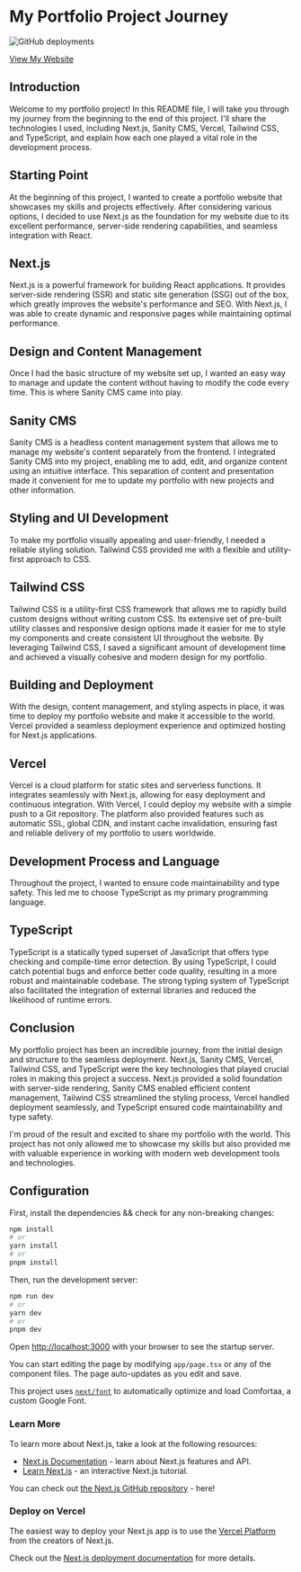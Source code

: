 # My Portfolio Project Journey

![GitHub deployments](https://img.shields.io/github/deployments/Antonio-Paturzo/my-next-portfolio-app/production?label=Deploy%20Status&logo=Vercel&style=plastic) 

[View My Website](https://www.antoniopaturzo.me)

## Introduction

Welcome to my portfolio project! In this README file, I will take you through my journey from the beginning to the end of this project. I'll share the technologies I used, including Next.js, Sanity CMS, Vercel, Tailwind CSS, and TypeScript, and explain how each one played a vital role in the development process.

## Starting Point

At the beginning of this project, I wanted to create a portfolio website that showcases my skills and projects effectively. After considering various options, I decided to use Next.js as the foundation for my website due to its excellent performance, server-side rendering capabilities, and seamless integration with React.

## Next.js

Next.js is a powerful framework for building React applications. It provides server-side rendering (SSR) and static site generation (SSG) out of the box, which greatly improves the website's performance and SEO. With Next.js, I was able to create dynamic and responsive pages while maintaining optimal performance.

## Design and Content Management

Once I had the basic structure of my website set up, I wanted an easy way to manage and update the content without having to modify the code every time. This is where Sanity CMS came into play.

## Sanity CMS

Sanity CMS is a headless content management system that allows me to manage my website's content separately from the frontend. I integrated Sanity CMS into my project, enabling me to add, edit, and organize content using an intuitive interface. This separation of content and presentation made it convenient for me to update my portfolio with new projects and other information.

## Styling and UI Development

To make my portfolio visually appealing and user-friendly, I needed a reliable styling solution. Tailwind CSS provided me with a flexible and utility-first approach to CSS.

## Tailwind CSS

Tailwind CSS is a utility-first CSS framework that allows me to rapidly build custom designs without writing custom CSS. Its extensive set of pre-built utility classes and responsive design options made it easier for me to style my components and create consistent UI throughout the website. By leveraging Tailwind CSS, I saved a significant amount of development time and achieved a visually cohesive and modern design for my portfolio.

## Building and Deployment

With the design, content management, and styling aspects in place, it was time to deploy my portfolio website and make it accessible to the world. Vercel provided a seamless deployment experience and optimized hosting for Next.js applications.

## Vercel

Vercel is a cloud platform for static sites and serverless functions. It integrates seamlessly with Next.js, allowing for easy deployment and continuous integration. With Vercel, I could deploy my website with a simple push to a Git repository. The platform also provided features such as automatic SSL, global CDN, and instant cache invalidation, ensuring fast and reliable delivery of my portfolio to users worldwide.

## Development Process and Language

Throughout the project, I wanted to ensure code maintainability and type safety. This led me to choose TypeScript as my primary programming language.

## TypeScript

TypeScript is a statically typed superset of JavaScript that offers type checking and compile-time error detection. By using TypeScript, I could catch potential bugs and enforce better code quality, resulting in a more robust and maintainable codebase. The strong typing system of TypeScript also facilitated the integration of external libraries and reduced the likelihood of runtime errors.

## Conclusion

My portfolio project has been an incredible journey, from the initial design and structure to the seamless deployment. Next.js, Sanity CMS, Vercel, Tailwind CSS, and TypeScript were the key technologies that played crucial roles in making this project a success. Next.js provided a solid foundation with server-side rendering, Sanity CMS enabled efficient content management, Tailwind CSS streamlined the styling process, Vercel handled deployment seamlessly, and TypeScript ensured code maintainability and type safety.

I'm proud of the result and excited to share my portfolio with the world. This project has not only allowed me to showcase my skills but also provided me with valuable experience in working with modern web development tools and technologies.

## Configuration

First, install the dependencies && check for any non-breaking changes:

```bash
npm install
# or
yarn install
# or
pnpm install
```

Then, run the development server:

```bash
npm run dev
# or
yarn dev
# or
pnpm dev
```

Open [http://localhost:3000](http://localhost:3000) with your browser to see the startup server.

You can start editing the page by modifying `app/page.tsx` or any of the component files. The page auto-updates as you edit and save.

This project uses [`next/font`](https://nextjs.org/docs/basic-features/font-optimization) to automatically optimize and load Comfortaa, a custom Google Font.

### Learn More

To learn more about Next.js, take a look at the following resources:

- [Next.js Documentation](https://nextjs.org/docs) - learn about Next.js features and API.
- [Learn Next.js](https://nextjs.org/learn) - an interactive Next.js tutorial.

You can check out [the Next.js GitHub repository](https://github.com/vercel/next.js/) - here!

### Deploy on Vercel

The easiest way to deploy your Next.js app is to use the [Vercel Platform](https://vercel.com/new?utm_medium=default-template&filter=next.js&utm_source=create-next-app&utm_campaign=create-next-app-readme) from the creators of Next.js.

Check out the [Next.js deployment documentation](https://nextjs.org/docs/deployment) for more details.
